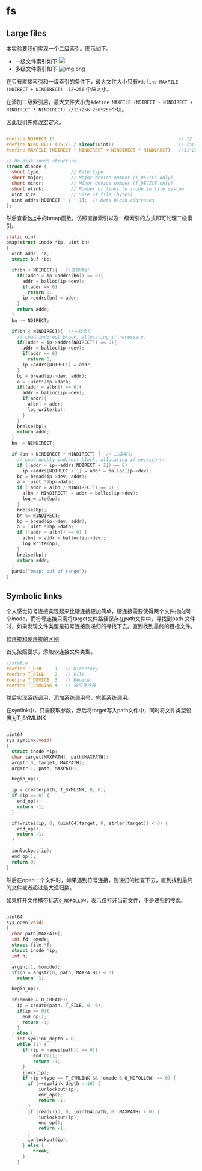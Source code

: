 # fs

## Large files

本实验要我们实现一个二级索引。图示如下。

* 一级文件索引如下 ![](../QA/image/一级文件系统.png)
* 多级文件索引如下 ![img.png](../QA/image/img.png)

在只有直接索引和一级索引的条件下，最大文件大小只有`#define MAXFILE (NDIRECT + NINDIRECT)  12+256` 个块大小。

在添加二级索引后，最大文件大小为`#define MAXFILE (NDIRECT + NINDIRECT + NINDIRECT * NINDIRECT) //11+256+256*256`个块。

因此我们先修改宏定义。

```c

#define NDIRECT 11                                              // 12 -> 11
#define NINDIRECT (BSIZE / sizeof(uint))                        // 256
#define MAXFILE (NDIRECT + NINDIRECT + NINDIRECT * NINDIRECT)   //11+256+256*256  直接索引+一级索引+二级索引

// On-disk inode structure
struct dinode {
  short type;           // File type
  short major;          // Major device number (T_DEVICE only)
  short minor;          // Minor device number (T_DEVICE only)
  short nlink;          // Number of links to inode in file system
  uint size;            // Size of file (bytes)
  uint addrs[NDIRECT + 1 + 1];  // Data block addresses
};
```

然后查看[fs.c](../kernel/fs.c)中的bmap函数。仿照直接索引以及一级索引的方式即可处理二级索引。

```c
static uint
bmap(struct inode *ip, uint bn)
{
  uint addr, *a;
  struct buf *bp;

  if(bn < NDIRECT){   //直接索引
    if((addr = ip->addrs[bn]) == 0){
      addr = balloc(ip->dev);
      if(addr == 0)
        return 0;
      ip->addrs[bn] = addr;
    }
    return addr;
  }
  bn -= NDIRECT;

  if(bn < NINDIRECT){  //一级索引
    // Load indirect block, allocating if necessary.
    if((addr = ip->addrs[NDIRECT]) == 0){
      addr = balloc(ip->dev);
      if(addr == 0)
        return 0;
      ip->addrs[NDIRECT] = addr;
    }
    bp = bread(ip->dev, addr);
    a = (uint*)bp->data;
    if((addr = a[bn]) == 0){
      addr = balloc(ip->dev);
      if(addr){
        a[bn] = addr;
        log_write(bp);
      }
    }
    brelse(bp);
    return addr;
  }
  bn -= NINDIRECT;

  if (bn < NINDIRECT * NINDIRECT) {  // 二级索引
    // Load doubly-indirect block, allocating if necessary.
    if ((addr = ip->addrs[NDIRECT + 1]) == 0)
      ip->addrs[NDIRECT + 1] = addr = balloc(ip->dev);
    bp = bread(ip->dev, addr);
    a = (uint *)bp->data;
    if ((addr = a[bn / NINDIRECT]) == 0) {
      a[bn / NINDIRECT] = addr = balloc(ip->dev);
      log_write(bp);
    }
    brelse(bp);
    bn %= NINDIRECT;
    bp = bread(ip->dev, addr);
    a = (uint *)bp->data;
    if ((addr = a[bn]) == 0) {
      a[bn] = addr = balloc(ip->dev);
      log_write(bp);
    }
    brelse(bp);
    return addr;
  }
  panic("bmap: out of range");
}
```


## Symbolic links

个人感觉符号连接实现起来比硬连接更加简单，硬连接需要使得两个文件指向同一个inode，而符号连接只需将target文件路径保存在path文件中，寻找到path
文件时，如果发现文件类型是符号连接则递归的寻找下去。直到找到最终的目标文件。

[软连接和硬连接的区别](https://zj-linux-guide.readthedocs.io/zh-cn/latest/tool-use/[ln]%E8%BD%AF%E9%93%BE%E6%8E%A5%E5%92%8C%E7%A1%AC%E9%93%BE%E6%8E%A5/)

首先按照要求，添加软连接文件类型。

```c
//stat.h
#define T_DIR     1   // Directory
#define T_FILE    2   // File
#define T_DEVICE  3   // Device
#define T_SYMLINK 4   // 软符号连接
```

然后实现系统调用，添加系统调用号，完善系统调用。

在synlink中，只需获取参数，然后将target写入path文件中，同时将文件类型设置为T_SYMLINK

```c

uint64 
sys_symlink(void)
{
  struct inode *ip;
  char target[MAXPATH], path[MAXPATH];
  argstr(0, target, MAXPATH);
  argstr(1, path, MAXPATH);

  begin_op();

  ip = create(path, T_SYMLINK, 0, 0);
  if (ip == 0) {
    end_op();
    return -1;
  }

  if(writei(ip, 0, (uint64)target, 0, strlen(target)) < 0) {
    end_op();
    return -1;
  }

  iunlockput(ip);
  end_op();
  return 0;
}
```


然后在open一个文件时，如果遇到符号连接，则递归的检查下去，直到找到最终的文件或者超过最大递归数。

如果打开文件携带标志`O_NOFOLLOW`，表示仅打开当前文件，不是递归的搜索。

```c

uint64
sys_open(void)
{
  char path[MAXPATH];
  int fd, omode;
  struct file *f;
  struct inode *ip;
  int n;

  argint(1, &omode);
  if((n = argstr(0, path, MAXPATH)) < 0)
    return -1;

  begin_op();

  if(omode & O_CREATE){
    ip = create(path, T_FILE, 0, 0);
    if(ip == 0){
      end_op();
      return -1;
    }
  } else {
    int symlink_depth = 0;
    while (1) {
      if((ip = namei(path)) == 0){
          end_op();
          return -1;
      }
      ilock(ip);
      if (ip->type == T_SYMLINK && (omode & O_NOFOLLOW) == 0) {
        if (++symlink_depth > 10) {
            iunlockput(ip);
            end_op();
            return -1;
        }
        if (readi(ip, 0, (uint64)path, 0, MAXPATH) < 0) {
            iunlockput(ip);
            end_op();
            return -1;
        }
        iunlockput(ip);
      } else {
          break;
      }
    }
```




